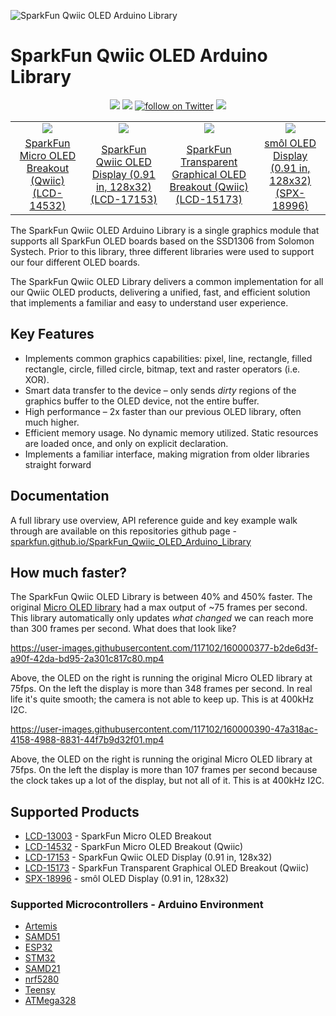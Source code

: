 ![SparkFun Qwiic OLED Arduino Library](https://github.com/sparkfun/SparkFun_Qwiic_OLED_Arduino_Library/blob/main/docs/img/OLEDLibBanner.png "SparkFun Qwiic OLED Arduino Library")

# SparkFun Qwiic OLED Arduino Library
<p align="center">
	<a href="https://github.com/sparkfun/SparkFun_Qwiic_OLED_Arduino_Library/issues" alt="Issues">
		<img src="https://img.shields.io/github/issues/sparkfun/SparkFun_Qwiic_OLED_Arduino_Library.svg" /></a>
	<a href="https://github.com/sparkfun/SparkFun_Qwiic_OLED_Arduino_Library/blob/master/LICENSE" alt="License">
		<img src="https://img.shields.io/badge/license-MIT-blue.svg" /></a>
	<a href="https://twitter.com/intent/follow?screen_name=sparkfun">
        	<img src="https://img.shields.io/twitter/follow/sparkfun.svg?style=social&logo=twitter"
           	 alt="follow on Twitter"></a>
	<a href="https://github.com/sparkfun/SparkFun_Qwiic_OLED_Arduino_Library/issues" alt="Issues">
		<img src="https://github.com/sparkfun/SparkFun_Qwiic_OLED_Arduino_Library/actions/workflows/mkdocs.yml/badge.svg" /></a>
	
</p>

<table class="table table-hover table-striped table-bordered">
  <tr align="center">
   <td><a href="https://www.sparkfun.com/products/14532"><img src="https://cdn.sparkfun.com//assets/parts/1/2/6/2/1/SparkFun_Qwiic_OLED_Tennis.gif"></a></td>
   <td><a href="https://www.sparkfun.com/products/17153"><img src="https://cdn.sparkfun.com//assets/parts/1/6/1/3/5/17153-SparkFun_Qwiic_OLED_Display__0.91_in__128x32_-05.jpg"></a></td>
   <td><a href="https://www.sparkfun.com/products/15173"><img src="https://cdn.sparkfun.com//assets/parts/1/3/5/8/8/SparkFun_Transparent_Graphical_OLED_Breakout__Qwiic__Hookup_Guide.gif"></a></td>
   <td><a href="https://www.sparkfun.com/products/18996"><img src="https://cdn.sparkfun.com//assets/parts/1/8/5/7/8/18996-smo__l_Display__0.91_in__128x32_-01.jpg"></a></td>
  </tr>
  <tr align="center">
    <td><a href="https://www.sparkfun.com/products/14532">SparkFun Micro OLED Breakout (Qwiic) (LCD-14532)</a></td>
    <td><a href="https://www.sparkfun.com/products/17153">SparkFun Qwiic OLED Display (0.91 in, 128x32) (LCD-17153)</a></td>
    <td><a href="https://www.sparkfun.com/products/15173">SparkFun Transparent Graphical OLED Breakout (Qwiic) (LCD-15173)</a></td>
    <td><a href="https://www.sparkfun.com/products/18996">smôl OLED Display (0.91 in, 128x32) (SPX-18996)</a></td>
  </tr>
</table>


The SparkFun Qwiic OLED Arduino Library is a single graphics module that supports all SparkFun OLED boards based on the SSD1306 from Solomon Systech. Prior to this library, three different libraries were used to support our four different OLED boards. 

The SparkFun Qwiic OLED Library delivers a common implementation for all our Qwiic OLED products, delivering a unified, fast, and efficient solution that implements a familiar and easy to understand user experience.

## Key Features
*	Implements common graphics capabilities: pixel, line, rectangle, filled rectangle, circle, filled circle, bitmap, text and raster operators (i.e. XOR).
* Smart data transfer to the device – only sends _dirty_ regions of the graphics buffer to the OLED device, not the entire buffer. 
* High performance – 2x faster than our previous OLED library, often much higher. 
* Efficient memory usage. No dynamic memory utilized. Static resources are loaded once, and only on explicit declaration. 
* Implements a familiar interface, making migration from older libraries straight forward

## Documentation
A full library use overview, API reference guide and key example walk through are available on this repositories github page - [sparkfun.github.io/SparkFun_Qwiic_OLED_Arduino_Library](https://sparkfun.github.io/SparkFun_Qwiic_OLED_Arduino_Library/)

## How much faster?

The SparkFun Qwiic OLED Library is between 40% and 450% faster. The original [Micro OLED library](https://github.com/sparkfun/SparkFun_Micro_OLED_Arduino_Library) had a max output of ~75 frames per second. This library automatically only updates *what changed* we can reach more than 300 frames per second. What does that look like? 

https://user-images.githubusercontent.com/117102/160000377-b2de6d3f-a90f-42da-bd95-2a301c817c80.mp4

Above, the OLED on the right is running the original Micro OLED library at 75fps. On the left the display is more than 348 frames per second. In real life it's quite smooth; the camera is not able to keep up. This is at 400kHz I2C.

https://user-images.githubusercontent.com/117102/160000390-47a318ac-4158-4988-8831-44f7b9d32f01.mp4

Above, the OLED on the right is running the original Micro OLED library at 75fps. On the left the display is more than 107 frames per second because the clock takes up a lot of the display, but not all of it. This is at 400kHz I2C.

## Supported Products

* [LCD-13003](https://www.sparkfun.com/products/13003) - SparkFun Micro OLED Breakout
* [LCD-14532](https://www.sparkfun.com/products/14532) - SparkFun Micro OLED Breakout (Qwiic)
* [LCD-17153](https://www.sparkfun.com/products/17153) - SparkFun Qwiic OLED Display (0.91 in, 128x32)
* [LCD-15173](https://www.sparkfun.com/products/15173) - SparkFun Transparent Graphical OLED Breakout (Qwiic) 
* [SPX-18996](https://www.sparkfun.com/products/18996) - smôl OLED Display (0.91 in, 128x32) 

### Supported Microcontrollers - Arduino Environment

* [Artemis](https://www.sparkfun.com/products/15574)
* [SAMD51](https://www.sparkfun.com/products/14713)
* [ESP32](https://www.sparkfun.com/products/15663)
* [STM32](https://www.sparkfun.com/products/17712)
* [SAMD21](https://www.sparkfun.com/products/14812)
* [nrf5280](https://www.sparkfun.com/products/15025)
* [Teensy](https://www.sparkfun.com/products/16402)
* [ATMega328](https://www.sparkfun.com/products/18158)
